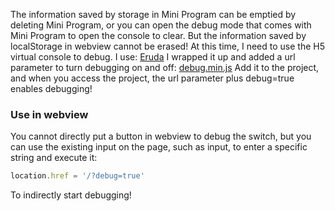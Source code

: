 The information saved by storage in Mini Program can be emptied by deleting Mini Program, or you can open the debug mode that comes with Mini Program to open the console to clear. But the information saved by localStorage in webview cannot be erased!
At this time, I need to use the H5 virtual console to debug. I use:
[Eruda](https://github.com/liriliri/eruda)
I wrapped it up and added a url parameter to turn debugging on and off:
[debug.min.js](https://github.com/Saber2pr/test/blob/master/tools/debug.min.js)
Add it to the project, and when you access the project, the url parameter plus debug=true enables debugging!
### Use in webview
You cannot directly put a button in webview to debug the switch, but you can use the existing input on the page, such as input, to enter a specific string and execute it:
```js
location.href = '/?debug=true'
```
To indirectly start debugging!